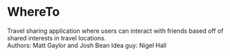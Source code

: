 # WhereTo

Travel sharing application where users can interact with friends based off of shared interests in travel locations.
<br />
Authors: Matt Gaylor and Josh Bean
Idea guy: Nigel Hall
